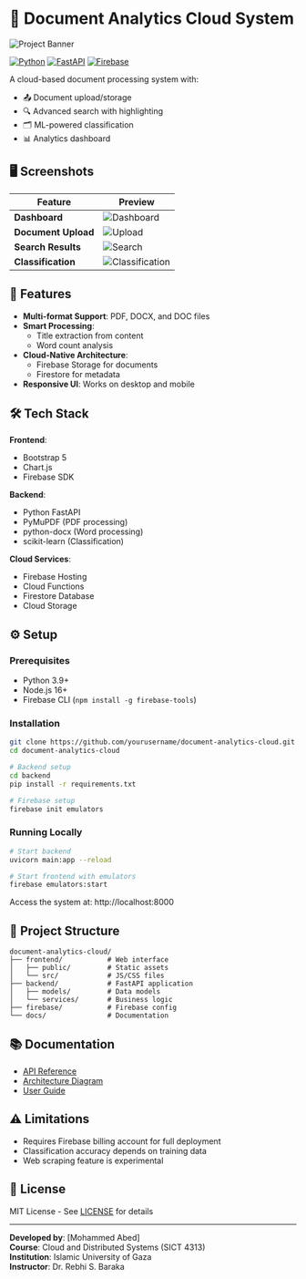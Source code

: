 # 📁 Document Analytics Cloud System

![Project Banner](https://via.placeholder.com/1200x400?text=Document+Analytics+Cloud+Banner) <!-- Replace with actual banner image -->

[![Python](https://img.shields.io/badge/Python-3.9+-blue.svg)](https://python.org)
[![FastAPI](https://img.shields.io/badge/FastAPI-0.68+-green.svg)](https://fastapi.tiangolo.com)
[![Firebase](https://img.shields.io/badge/Firebase-9.0+-orange.svg)](https://firebase.google.com)

A cloud-based document processing system with:
- 📤 Document upload/storage
- 🔍 Advanced search with highlighting
- 🗂 ML-powered classification
- 📊 Analytics dashboard

## 🖥️ Screenshots

| Feature | Preview |
|---------|---------|
| **Dashboard** | ![Dashboard](https://via.placeholder.com/600x300?text=Dashboard+Screenshot) |
| **Document Upload** | ![Upload](https://via.placeholder.com/600x300?text=Upload+Interface) |
| **Search Results** | ![Search](https://via.placeholder.com/600x300?text=Search+Results+with+Highlighting) |
| **Classification** | ![Classification](https://via.placeholder.com/600x300?text=Classification+Results) |

## 🚀 Features

- **Multi-format Support**: PDF, DOCX, and DOC files
- **Smart Processing**:
  - Title extraction from content
  - Word count analysis
- **Cloud-Native Architecture**:
  - Firebase Storage for documents
  - Firestore for metadata
- **Responsive UI**: Works on desktop and mobile

## 🛠️ Tech Stack

**Frontend**:
- Bootstrap 5
- Chart.js
- Firebase SDK

**Backend**:
- Python FastAPI
- PyMuPDF (PDF processing)
- python-docx (Word processing)
- scikit-learn (Classification)

**Cloud Services**:
- Firebase Hosting
- Cloud Functions
- Firestore Database
- Cloud Storage

## ⚙️ Setup

### Prerequisites
- Python 3.9+
- Node.js 16+
- Firebase CLI (`npm install -g firebase-tools`)

### Installation
```bash
git clone https://github.com/yourusername/document-analytics-cloud.git
cd document-analytics-cloud

# Backend setup
cd backend
pip install -r requirements.txt

# Firebase setup
firebase init emulators
```

### Running Locally
```bash
# Start backend
uvicorn main:app --reload

# Start frontend with emulators
firebase emulators:start
```

Access the system at: http://localhost:8000

## 📂 Project Structure
```
document-analytics-cloud/
├── frontend/           # Web interface
│   ├── public/         # Static assets
│   └── src/            # JS/CSS files
├── backend/            # FastAPI application
│   ├── models/         # Data models
│   └── services/       # Business logic
├── firebase/           # Firebase config
└── docs/               # Documentation
```

## 📚 Documentation
- [API Reference](docs/API.md)
- [Architecture Diagram](docs/ARCHITECTURE.md)
- [User Guide](docs/USER_GUIDE.md)

## ⚠️ Limitations
- Requires Firebase billing account for full deployment
- Classification accuracy depends on training data
- Web scraping feature is experimental

## 📜 License
MIT License - See [LICENSE](LICENSE) for details

---

**Developed by**: [Mohammed Abed]  
**Course**: Cloud and Distributed Systems (SICT 4313)  
**Institution**: Islamic University of Gaza  
**Instructor**: Dr. Rebhi S. Baraka
